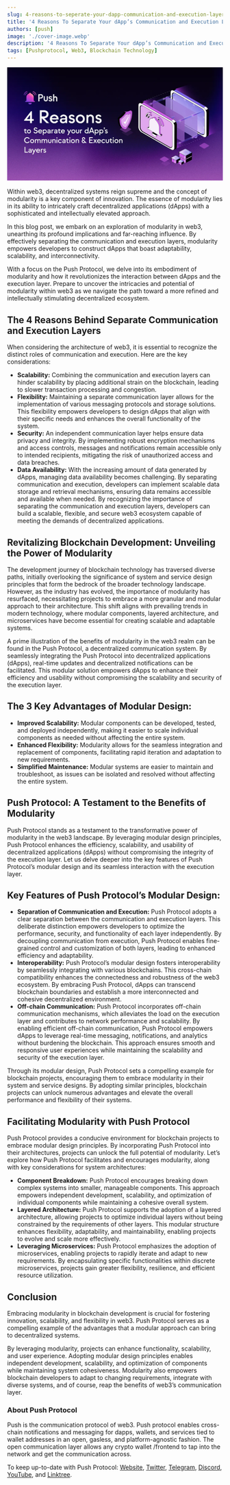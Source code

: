 ```yaml
---
slug: 4-reasons-to-seperate-your-dapp-communication-and-execution-layers
title: '4 Reasons To Separate Your dApp’s Communication and Execution Layers'
authors: [push]
image: './cover-image.webp'
description: '4 Reasons To Separate Your dApp’s Communication and Execution Layers'
tags: [Pushprotocol, Web3, Blockchain Technology]
---
```


![Cover Image of 4 reasons to seperate your dApp's communication and execution layer](./cover-image.webp)

Within web3, decentralized systems reign supreme and the concept of modularity is a key component of innovation. The essence of modularity lies in its ability to intricately craft decentralized applications (dApps) with a sophisticated and intellectually elevated approach.

<!--truncate-->

In this blog post, we embark on an exploration of modularity in web3, unearthing its profound implications and far-reaching influence. By effectively separating the communication and execution layers, modularity empowers developers to construct dApps that boast adaptability, scalability, and interconnectivity.

With a focus on the Push Protocol, we delve into its embodiment of modularity and how it revolutionizes the interaction between dApps and the execution layer. Prepare to uncover the intricacies and potential of modularity within web3 as we navigate the path toward a more refined and intellectually stimulating decentralized ecosystem.

## The 4 Reasons Behind Separate Communication and Execution Layers
When considering the architecture of web3, it is essential to recognize the distinct roles of communication and execution. Here are the key considerations:

- <b>Scalability:</b> Combining the communication and execution layers can hinder scalability by placing additional strain on the blockchain, leading to slower transaction processing and congestion.
- <b>Flexibility:</b> Maintaining a separate communication layer allows for the implementation of various messaging protocols and storage solutions. This flexibility empowers developers to design dApps that align with their specific needs and enhances the overall functionality of the system.
- <b>Security:</b> An independent communication layer helps ensure data privacy and integrity. By implementing robust encryption mechanisms and access controls, messages and notifications remain accessible only to intended recipients, mitigating the risk of unauthorized access and data breaches.
- <b>Data Availability:</b> With the increasing amount of data generated by dApps, managing data availability becomes challenging. By separating communication and execution, developers can implement scalable data storage and retrieval mechanisms, ensuring data remains accessible and available when needed.
By recognizing the importance of separating the communication and execution layers, developers can build a scalable, flexible, and secure web3 ecosystem capable of meeting the demands of decentralized applications.

## Revitalizing Blockchain Development: Unveiling the Power of Modularity
The development journey of blockchain technology has traversed diverse paths, initially overlooking the significance of system and service design principles that form the bedrock of the broader technology landscape. However, as the industry has evolved, the importance of modularity has resurfaced, necessitating projects to embrace a more granular and modular approach to their architecture. This shift aligns with prevailing trends in modern technology, where modular components, layered architecture, and microservices have become essential for creating scalable and adaptable systems.

A prime illustration of the benefits of modularity in the web3 realm can be found in the Push Protocol, a decentralized communication system. By seamlessly integrating the Push Protocol into decentralized applications (dApps), real-time updates and decentralized notifications can be facilitated. This modular solution empowers dApps to enhance their efficiency and usability without compromising the scalability and security of the execution layer.

## The 3 Key Advantages of Modular Design:
- <b>Improved Scalability:</b> Modular components can be developed, tested, and deployed independently, making it easier to scale individual components as needed without affecting the entire system.
- <b>Enhanced Flexibility:</b> Modularity allows for the seamless integration and replacement of components, facilitating rapid iteration and adaptation to new requirements.
- <b>Simplified Maintenance:</b> Modular systems are easier to maintain and troubleshoot, as issues can be isolated and resolved without affecting the entire system.

## Push Protocol: A Testament to the Benefits of Modularity
Push Protocol stands as a testament to the transformative power of modularity in the web3 landscape. By leveraging modular design principles, Push Protocol enhances the efficiency, scalability, and usability of decentralized applications (dApps) without compromising the integrity of the execution layer. Let us delve deeper into the key features of Push Protocol’s modular design and its seamless interaction with the execution layer.

## Key Features of Push Protocol’s Modular Design:
- <b>Separation of Communication and Execution:</b> Push Protocol adopts a clear separation between the communication and execution layers. This deliberate distinction empowers developers to optimize the performance, security, and functionality of each layer independently. By decoupling communication from execution, Push Protocol enables fine-grained control and customization of both layers, leading to enhanced efficiency and adaptability.
- <b>Interoperability:</b> Push Protocol’s modular design fosters interoperability by seamlessly integrating with various blockchains. This cross-chain compatibility enhances the connectedness and robustness of the web3 ecosystem. By embracing Push Protocol, dApps can transcend blockchain boundaries and establish a more interconnected and cohesive decentralized environment.
- <b>Off-chain Communication:</b> Push Protocol incorporates off-chain communication mechanisms, which alleviates the load on the execution layer and contributes to network performance and scalability. By enabling efficient off-chain communication, Push Protocol empowers dApps to leverage real-time messaging, notifications, and analytics without burdening the blockchain. This approach ensures smooth and responsive user experiences while maintaining the scalability and security of the execution layer.

Through its modular design, Push Protocol sets a compelling example for blockchain projects, encouraging them to embrace modularity in their system and service designs. By adopting similar principles, blockchain projects can unlock numerous advantages and elevate the overall performance and flexibility of their systems.

## Facilitating Modularity with Push Protocol
Push Protocol provides a conducive environment for blockchain projects to embrace modular design principles. By incorporating Push Protocol into their architectures, projects can unlock the full potential of modularity. Let’s explore how Push Protocol facilitates and encourages modularity, along with key considerations for system architectures:

- <b>Component Breakdown:</b> Push Protocol encourages breaking down complex systems into smaller, manageable components. This approach empowers independent development, scalability, and optimization of individual components while maintaining a cohesive overall system.
- <b>Layered Architecture:</b> Push Protocol supports the adoption of a layered architecture, allowing projects to optimize individual layers without being constrained by the requirements of other layers. This modular structure enhances flexibility, adaptability, and maintainability, enabling projects to evolve and scale more effectively.
- <b>Leveraging Microservices:</b> Push Protocol emphasizes the adoption of microservices, enabling projects to rapidly iterate and adapt to new requirements. By encapsulating specific functionalities within discrete microservices, projects gain greater flexibility, resilience, and efficient resource utilization.

## Conclusion
Embracing modularity in blockchain development is crucial for fostering innovation, scalability, and flexibility in web3. Push Protocol serves as a compelling example of the advantages that a modular approach can bring to decentralized systems.

By leveraging modularity, projects can enhance functionality, scalability, and user experience. Adopting modular design principles enables independent development, scalability, and optimization of components while maintaining system cohesiveness. Modularity also empowers blockchain developers to adapt to changing requirements, integrate with diverse systems, and of course, reap the benefits of web3’s communication layer.




### About Push Protocol

Push is the communication protocol of web3. Push protocol enables cross-chain notifications and messaging for dapps, wallets, and services tied to wallet addresses in an open, gasless, and platform-agnostic fashion. The open communication layer allows any crypto wallet /frontend to tap into the network and get the communication across.

To keep up-to-date with Push Protocol: [Website](https://push.org/), [Twitter](https://twitter.com/pushprotocol), [Telegram](https://t.me/epnsproject), [Discord](https://discord.gg/pushprotocol), [YouTube](https://www.youtube.com/c/EthereumPushNotificationService), and [Linktree](https://linktr.ee/pushprotocol).